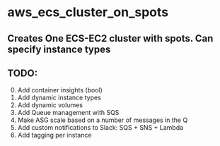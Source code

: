 # aws_ecs_cluster_on_spots

## Creates One ECS-EC2 cluster with spots. Can specify instance types

## TODO:
0. Add container insights (bool)
1. Add dynamic instance types
2. Add dynamic volumes
3. Add Queue management with SQS
4. Make ASG scale based on a number of messages in the Q
5. Add custom notifications to Slack: SQS + SNS + Lambda
6. Add tagging per instance
